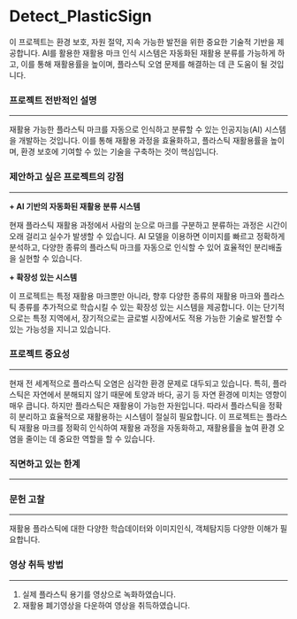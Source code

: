 # Detect_PlasticSign
이 프로젝트는 환경 보호, 자원 절약, 지속 가능한 발전을 위한 중요한 기술적 기반을 제공합니다.
AI를 활용한 재활용 마크 인식 시스템은 자동화된 재활용 분류를 가능하게 하고,
이를 통해 재활용률을 높이며, 플라스틱 오염 문제를 해결하는 데 큰 도움이 될 것입니다.

### 프로젝트 전반적인 설명
---
재활용 가능한 플라스틱 마크를 자동으로 인식하고 분류할 수 있는 인공지능(AI) 시스템을 개발하는 것입니다.
이를 통해 재활용 과정을 효율화하고, 플라스틱 재활용률을 높이며, 
환경 보호에 기여할 수 있는 기술을 구축하는 것이 핵심입니다.


### 제안하고 싶은 프로젝트의 강점
---
**+ AI 기반의 자동화된 재활용 분류 시스템**

현재 플라스틱 재활용 과정에서 사람의 눈으로 마크를 구분하고 분류하는 과정은 시간이 오래 걸리고 실수가 발생할 수 있습니다.
AI 모델을 이용하면 이미지를 빠르고 정확하게 분석하고, 다양한 종류의 플라스틱 마크를 자동으로 인식할 수 있어 효율적인 분리배출을 실현할 수 있습니다.


**+ 확장성 있는 시스템**

이 프로젝트는 특정 재활용 마크뿐만 아니라,  향후 다양한 종류의 재활용 마크와 플라스틱 종류를 추가적으로 학습시킬 수 있는 확장성 있는 시스템을 제공합니다. 이는 단기적으로는 특정 지역에서,
장기적으로는 글로벌 시장에서도 적용 가능한 기술로 발전할 수 있는 가능성을 지니고 있습니다.

### 프로젝트 중요성
---
현재 전 세계적으로 플라스틱 오염은 심각한 환경 문제로 대두되고 있습니다.
특히, 플라스틱은 자연에서 분해되지 않기 때문에 토양과 바다, 공기 등 자연 환경에 미치는 영향이 매우 큽니다.
하지만 플라스틱은 재활용이 가능한 자원입니다. 
따라서 플라스틱을 정확히 분리하고 효율적으로 재활용하는 시스템이 절실히 필요합니다.
이 프로젝트는 플라스틱 재활용 마크를 정확히 인식하여 재활용 과정을 자동화하고,
재활용률을 높여 환경 오염을 줄이는 데 중요한 역할을 할 수 있습니다.


### 직면하고 있는 한계
---


### 문헌 고찰
---
재활용 플라스틱에 대한 다양한 학습데이터와 이미지인식, 객체탐지등 다양한 이해가 필요합니다.


### 영상 취득 방법
---
1. 실제 플라스틱 용기를 영상으로 녹화하였습니다.
2. 재활용 폐기영상을 다운하여 영상을 취득하였습니다.
